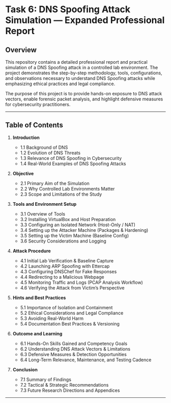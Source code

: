 # Task 6: DNS Spoofing Attack Simulation — Expanded Professional Report

## Overview
This repository contains a detailed professional report and practical simulation of a DNS Spoofing attack in a controlled lab environment. The project demonstrates the step-by-step methodology, tools, configurations, and observations necessary to understand DNS Spoofing attacks while emphasizing ethical practices and legal compliance.

The purpose of this project is to provide hands-on exposure to DNS attack vectors, enable forensic packet analysis, and highlight defensive measures for cybersecurity practitioners.

---

## Table of Contents

1. **Introduction**
   - 1.1 Background of DNS  
   - 1.2 Evolution of DNS Threats  
   - 1.3 Relevance of DNS Spoofing in Cybersecurity  
   - 1.4 Real-World Examples of DNS Spoofing Attacks  

2. **Objective**
   - 2.1 Primary Aim of the Simulation  
   - 2.2 Why Controlled Lab Environments Matter  
   - 2.3 Scope and Limitations of the Study  

3. **Tools and Environment Setup**
   - 3.1 Overview of Tools  
   - 3.2 Installing VirtualBox and Host Preparation  
   - 3.3 Configuring an Isolated Network (Host-Only / NAT)  
   - 3.4 Setting up the Attacker Machine (Packages & Hardening)  
   - 3.5 Setting up the Victim Machine (Baseline Config)  
   - 3.6 Security Considerations and Logging  

4. **Attack Procedure**
   - 4.1 Initial Lab Verification & Baseline Capture  
   - 4.2 Launching ARP Spoofing with Ettercap  
   - 4.3 Configuring DNSChef for Fake Responses  
   - 4.4 Redirecting to a Malicious Webpage  
   - 4.5 Monitoring Traffic and Logs (PCAP Analysis Workflow)  
   - 4.6 Verifying the Attack from Victim’s Perspective  

5. **Hints and Best Practices**
   - 5.1 Importance of Isolation and Containment  
   - 5.2 Ethical Considerations and Legal Compliance  
   - 5.3 Avoiding Real-World Harm  
   - 5.4 Documentation Best Practices & Versioning  

6. **Outcome and Learning**
   - 6.1 Hands-On Skills Gained and Competency Goals  
   - 6.2 Understanding DNS Attack Vectors & Limitations  
   - 6.3 Defensive Measures & Detection Opportunities  
   - 6.4 Long-Term Relevance, Maintenance, and Testing Cadence  

7. **Conclusion**
   - 7.1 Summary of Findings  
   - 7.2 Tactical & Strategic Recommendations  
   - 7.3 Future Research Directions and Appendices  

---
